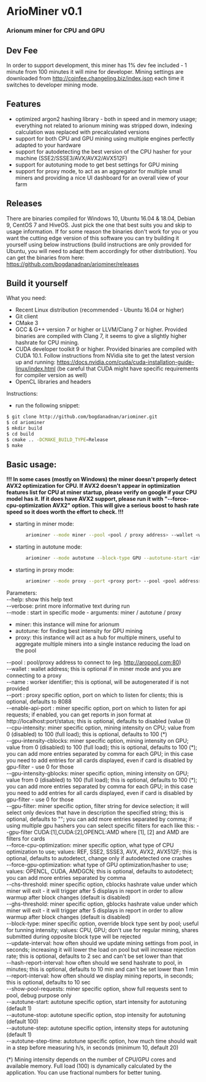 # ArioMiner v0.1
### Arionum miner for CPU and GPU 

## Dev Fee
In order to support development, this miner has 1% dev fee included - 1 minute from 100 minutes it will mine for developer. Mining settings are downloaded from http://coinfee.changeling.biz/index.json each time it switches to developer mining mode.  

## Features
- optimized argon2 hashing library - both in speed and in memory usage; everything not related to arionum mining was stripped down, indexing calculation was replaced with precalculated versions
- support for both CPU and GPU mining using multiple engines perfectly adapted to your hardware
- support for autodetecting the best version of the CPU hasher for your machine (SSE2/SSSE3/AVX/AVX2/AVX512F)
- support for autotuning mode to get best settings for GPU mining 
- support for proxy mode, to act as an aggregator for multiple small miners and providing a nice UI dashboard for an overall view of your farm

## Releases
There are binaries compiled for Windows 10, Ubuntu 16.04 & 18.04, Debian 9, CentOS 7 and HiveOS. Just pick the one that best suits you and skip to usage information. If for some reason the binaries don't work for you or you want the cutting edge version of this software you can try building it yourself using below instructions (build instructions are only provided for Ubuntu, you will need to adapt them accordingly for other distribution).
You can get the binaries from here:
https://github.com/bogdanadnan/ariominer/releases

## Build it yourself
What you need:
- Recent Linux distribution (recommended - Ubuntu 16.04 or higher)
- Git client
- CMake 3
- GCC & G++ version 7 or higher or LLVM/Clang 7 or higher. Provided binaries are compiled with Clang 7, it seems to give a slightly higher hashrate for CPU mining.
- CUDA developer toolkit 9 or higher. Provided binaries are compiled with CUDA 10.1. Follow instructions from NVidia site to get the latest version up and running: https://docs.nvidia.com/cuda/cuda-installation-guide-linux/index.html (be careful that CUDA might have specific requirements for compiler version as well)
- OpenCL libraries and headers

Instructions:
- run the following snippet:
```sh
$ git clone http://github.com/bogdanadnan/ariominer.git
$ cd ariominer
$ mkdir build
$ cd build
$ cmake .. -DCMAKE_BUILD_TYPE=Release
$ make
```

## Basic usage:  
**!!! In some cases (mostly on Windows) the miner doesn't properly detect AVX2 optimization for CPU. If AVX2 doesn't appear in optimization features list for CPU at miner startup, please verify on google if your CPU model has it. If it does have AVX2 support, please run it with "--force-cpu-optimization AVX2" option. This will give a serious boost to hash rate speed so it does worth the effort to check. !!!**
  
- starting in miner mode:
```sh
       ariominer --mode miner --pool <pool / proxy address> --wallet <wallet address> --name <worker name> --cpu-intensity <intensity> --gpu-intensity-cblocks <intensity> --gpu-intensity-gblocks <intensity>  
```
- starting in autotune mode:
```sh
       ariominer --mode autotune --block-type GPU --autotune-start <intensity> --autotune-stop <intensity> --autotune-step <intensity>
```
- starting in proxy mode:
```sh
       ariominer --mode proxy --port <proxy port> --pool <pool address> --wallet <wallet address> --name <proxy name>
```

Parameters:  
--help: show this help text  
--verbose: print more informative text during run  
--mode <mode>: start in specific mode - arguments: miner / autotune / proxy  
* miner: this instance will mine for arionum
* autotune: for finding best intensity for GPU mining
* proxy: this instance will act as a hub for multiple miners, useful to aggregate multiple miners into a single instance reducing the load on the pool
  
--pool <pool address>: pool/proxy address to connect to (eg. http://aropool.com:80)  
--wallet <wallet address>: wallet address; this is optional if in miner mode and you are connecting to a proxy  
--name <worker identifier>: worker identifier; this is optional, will be autogenerated if is not provided  
--port <proxy port>: proxy specific option, port on which to listen for clients; this is optional, defaults to 8088  
--enable-api-port <api port>: miner specific option, port on which to listen for api requests; if enabled, you can get reports in json format at http://localhost:port/status; this is optional, defaults to disabled (value 0)  
--cpu-intensity: miner specific option, mining intensity on CPU; value from 0 (disabled) to 100 (full load); this is optional, defaults to 100 (\*)  
--gpu-intensity-cblocks: miner specific option, mining intensity on GPU; value from 0 (disabled) to 100 (full load); this is optional, defaults to 100 (\*); you can add more entries separated by comma for each GPU; in this case you need to add entries for all cards displayed, even if card is disabled by gpu-filter - use 0 for those  
--gpu-intensity-gblocks: miner specific option, mining intensity on GPU; value from 0 (disabled) to 100 (full load); this is optional, defaults to 100 (\*); you can add more entries separated by comma for each GPU; in this case you need to add entries for all cards displayed, even if card is disabled by gpu-filter - use 0 for those  
--gpu-filter: miner specific option, filter string for device selection; it will select only devices that have in description the specified string; this is optional, defaults to ""; you can add more entries separated by comma; if using multiple gpu hashers you can select specific filters for each like this: --gpu-filter CUDA:[1],CUDA:[2],OPENCL:AMD where [1], [2] and AMD are filters for cards  
--force-cpu-optimization: miner specific option, what type of CPU optimization to use; values: REF, SSE2, SSSE3, AVX, AVX2, AVX512F; this is optional, defaults to autodetect, change only if autodetected one crashes  
--force-gpu-optimization: what type of GPU optimization/hasher to use; values: OPENCL, CUDA, AMDGCN; this is optional, defaults to autodetect; you can add more entries separated by comma  
--chs-threshold: miner specific option, cblocks hashrate value under which miner will exit - it will trigger after 5 displays in report in order to allow warmup after block changes (default is disabled)  
--ghs-threshold: miner specific option, gblocks hashrate value under which miner will exit - it will trigger after 5 displays in report in order to allow warmup after block changes (default is disabled)  
--block-type: miner specific option, override block type sent by pool; useful for tunning intensity; values: CPU, GPU; don't use for regular mining, shares submitted during opposite block type will be rejected  
--update-interval: how often should we update mining settings from pool, in seconds; increasing it will lower the load on pool but will increase rejection rate; this is optional, defaults to 2 sec and can't be set lower than that  
--hash-report-interval: how often should we send hashrate to pool, in minutes; this is optional, defaults to 10 min and can't be set lower than 1 min  
--report-interval: how often should we display mining reports, in seconds; this is optional, defaults to 10 sec  
--show-pool-requests: miner specific option, show full requests sent to pool, debug purpose only  
--autotune-start: autotune specific option, start intensity for autotuning (default 1)  
--autotune-stop: autotune specific option, stop intensity for autotuning (default 100)  
--autotune-step: autotune specific option, intensity steps for autotuning (default 1)  
--autotune-step-time: autotune specific option, how much time should wait in a step before measuring h/s, in seconds (minimum 10, default 20)  

(\*) Mining intensity depends on the number of CPU/GPU cores and available memory. Full load (100) is dynamically calculated by the application. You can use fractional numbers for better tuning.

